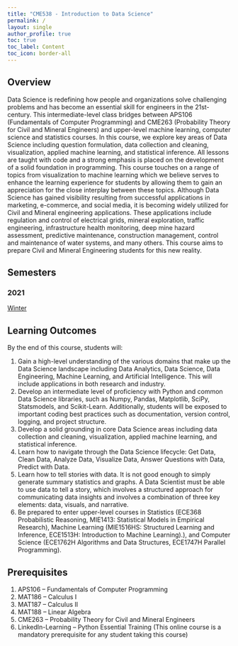 ```yaml
---
title: "CME538 - Introduction to Data Science"
permalink: /
layout: single
author_profile: true
toc: true
toc_label: Content
toc_icon: border-all
---
```


## Overview
Data Science is redefining how people and organizations solve challenging problems and has become an essential skill for 
engineers in the 21st-century. This intermediate-level class bridges between APS106 (Fundamentals of Computer 
Programming) and CME263 (Probability Theory for Civil and Mineral Engineers) and upper-level machine learning, 
computer science and statistics courses. In this course, we explore key areas of Data Science including question 
formulation, data collection and cleaning, visualization, applied machine learning, and statistical inference. 
All lessons are taught with code and a strong emphasis is placed on the development of a solid foundation in 
programming. This course touches on a range of topics from visualization to machine learning which we believe serves 
to enhance the learning experience for students by allowing them to gain an appreciation for the close interplay 
between these topics. Although Data Science has gained visibility resulting from successful applications in marketing, 
e-commerce, and social media, it is becoming widely utilized for Civil and Mineral engineering applications. These 
applications include regulation and control of electrical grids, mineral exploration, traffic engineering, 
infrastructure health monitoring, deep mine hazard assessment, predictive maintenance, construction management, control 
and maintenance of water systems, and many others. This course aims to prepare Civil and Mineral Engineering students 
for this new reality.

## Semesters
### 2021
[Winter]()

## Learning Outcomes
By the end of this course, students will:
1.	Gain a high-level understanding of the various domains that make up the Data Science landscape including Data 
Analytics, Data Science, Data Engineering, Machine Learning, and Artificial Intelligence. This will include applications 
in both research and industry. 
2.	Develop an intermediate level of proficiency with Python and common Data Science libraries, such as Numpy, Pandas, 
Matplotlib, SciPy, Statsmodels, and Scikit-Learn. Additionally, students will be exposed to important coding best 
practices such as documentation, version control, logging, and project structure.
3.	Develop a solid grounding in core Data Science areas including data collection and cleaning, visualization, applied 
machine learning, and statistical inference. 
4.	Learn how to navigate through the Data Science lifecycle: Get Data, Clean Data, Analyze Data, Visualize Data, Answer 
Questions with Data, Predict with Data.
5.	Learn how to tell stories with data. It is not good enough to simply generate summary statistics and graphs. A Data 
Scientist must be able to use data to tell a story, which involves a structured approach for communicating data insights 
and involves a combination of three key elements: data, visuals, and narrative.
6.	Be prepared to enter upper-level courses in Statistics (ECE368 Probabilistic Reasoning, MIE1413: Statistical Models 
in Empirical Research), Machine Learning (MIE1516HS: Structured Learning and Inference, ECE1513H: Introduction to 
Machine Learning).), and Computer Science (ECE1762H Algorithms and Data Structures, ECE1747H Parallel Programming).

## Prerequisites
1.	APS106 – Fundamentals of Computer Programming
2.	MAT186 – Calculus I
3.	MAT187 – Calculus II
4.	MAT188 – Linear Algebra
5.	CME263 – Probability Theory for Civil and Mineral Engineers
6.	LinkedIn-Learning – Python Essential Training (This online course is a mandatory prerequisite for any 
student taking this course)
